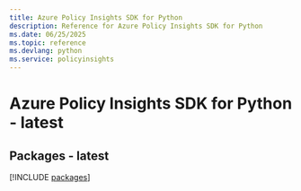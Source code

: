 ```yaml
---
title: Azure Policy Insights SDK for Python
description: Reference for Azure Policy Insights SDK for Python
ms.date: 06/25/2025
ms.topic: reference
ms.devlang: python
ms.service: policyinsights
---
```

# Azure Policy Insights SDK for Python - latest
## Packages - latest
[!INCLUDE [packages](policy-insights-index.md)]